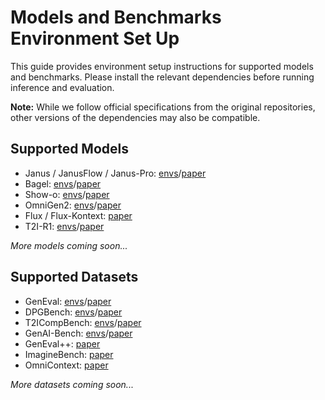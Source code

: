 # Models and Benchmarks Environment Set Up

This guide provides environment setup instructions for supported models and benchmarks. Please install the relevant dependencies before running inference and evaluation.

**Note:** While we follow official specifications from the original repositories, other versions of the dependencies may also be compatible.

## Supported Models
+ Janus / JanusFlow / Janus-Pro: [envs](models/Janus.md)/[paper](https://arxiv.org/abs/2410.13848)
+ Bagel: [envs](models/Bagel.md)/[paper](https://arxiv.org/abs/2505.14683)
+ Show-o: [envs](models/Showo.md)/[paper](https://arxiv.org/abs/2506.15564)
+ OmniGen2: [envs](models/Omnigen2.md)/[paper](https://arxiv.org/abs/2506.18871)
+ Flux / Flux-Kontext: [paper](https://arxiv.org/abs/2506.15742)
+ T2I-R1: [envs](models/T2IR1.md)/[paper](https://arxiv.org/abs/2505.00703)

*More models coming soon...*

## Supported Datasets
+ GenEval: [envs](benchmarks/GenEval.md)/[paper](https://arxiv.org/abs/2310.11513)
+ DPGBench: [envs](benchmarks/DPGBench.md)/[paper](https://arxiv.org/abs/2403.05135)
+ T2ICompBench: [envs](benchmarks/T2Icompbench.md)/[paper](https://arxiv.org/abs/2307.06350)
+ GenAI-Bench: [envs](benchmarks/GenAI-Bench.md)/[paper](https://arxiv.org/abs/2406.04485)
+ GenEval++: [paper](https://arxiv.org/abs/2508.09987)
+ ImagineBench: [paper](https://arxiv.org/abs/2508.09987)
+ OmniContext: [paper](https://arxiv.org/abs/2506.18871)

*More datasets coming soon...*
